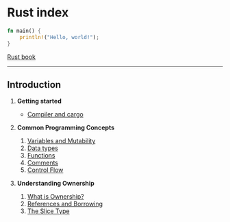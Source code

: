 # Rust index

```Rust
fn main() {
    println!("Hello, world!");
}
```
[Rust book](https://doc.rust-lang.org/book/)

---

## Introduction

1. **Getting started**
	-  [Compiler and cargo](files/01_Intro.md)

3. **Common Programming Concepts**
	1. [Variables and Mutability](files/03-1_Variables.md)
	2. [Data types](files/03-2_DataTypes.md)
	3. [Functions](files/03-3_Functions.md)
	4. [Comments](files/03-4_Comments.md)
	5. [Control Flow](files/03-5_ControlFlow.md)
4. **Understanding Ownership**
	1. [What is Ownership?](files/04-1_Intro.md)
	2. [References and Borrowing](files/04-2_Ref&Borrow.md)
	3. [The Slice Type](files/04-3_SliceType.md)